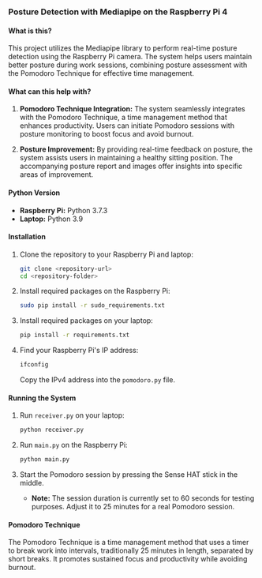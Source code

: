 ### Posture Detection with Mediapipe on the Raspberry Pi 4

#### What is this?

This project utilizes the Mediapipe library to perform real-time posture detection using the Raspberry Pi camera. The system helps users maintain better posture during work sessions, combining posture assessment with the Pomodoro Technique for effective time management.

#### What can this help with?

1. **Pomodoro Technique Integration:** The system seamlessly integrates with the Pomodoro Technique, a time management method that enhances productivity. Users can initiate Pomodoro sessions with posture monitoring to boost focus and avoid burnout.

2. **Posture Improvement:** By providing real-time feedback on posture, the system assists users in maintaining a healthy sitting position. The accompanying posture report and images offer insights into specific areas of improvement.

#### Python Version

- **Raspberry Pi:** Python 3.7.3
- **Laptop:** Python 3.9

#### Installation

1. Clone the repository to your Raspberry Pi and laptop:

   ```bash
   git clone <repository-url>
   cd <repository-folder>
   ```

2. Install required packages on the Raspberry Pi:

   ```bash
   sudo pip install -r sudo_requirements.txt
   ```

3. Install required packages on your laptop:

   ```bash
   pip install -r requirements.txt
   ```

4. Find your Raspberry Pi's IP address:

   ```bash
   ifconfig
   ```

   Copy the IPv4 address into the `pomodoro.py` file.

#### Running the System

1. Run `receiver.py` on your laptop:

   ```bash
   python receiver.py
   ```

2. Run `main.py` on the Raspberry Pi:

   ```bash
   python main.py
   ```

3. Start the Pomodoro session by pressing the Sense HAT stick in the middle.

   - **Note:** The session duration is currently set to 60 seconds for testing purposes. Adjust it to 25 minutes for a real Pomodoro session.

#### Pomodoro Technique

The Pomodoro Technique is a time management method that uses a timer to break work into intervals, traditionally 25 minutes in length, separated by short breaks. It promotes sustained focus and productivity while avoiding burnout.
